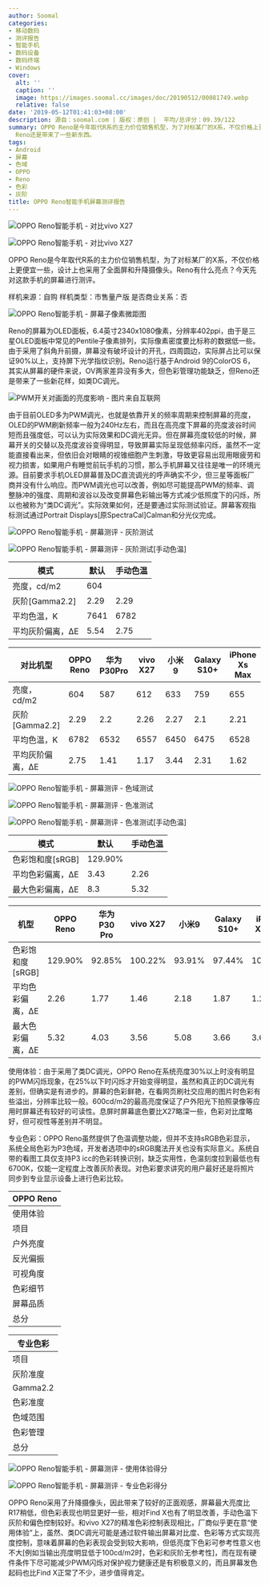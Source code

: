 ```yaml
---
author: Soomal
categories:
- 移动数码
- 测评报告
- 智能手机
- 数码设备
- 数码终端
- Windows
cover:
  alt: ''
  caption: ''
  image: https://images.soomal.cc/images/doc/20190512/00081749.webp
  relative: false
date: '2019-05-12T01:41:03+08:00'
description: 源自：soomal.com | 版权：原创 |  平均/总评分：09.39/122
summary: OPPO Reno是今年取代R系的主力价位销售机型，为了对标某厂的X系，不仅价格上更便宜一些，设计上也采用了全面屏和升降摄像头。从屏幕的硬件来说，OV两家差异没有多大，但色彩管理功能缺乏，但OPPO
  Reno还是带来了一些新东西。
tags:
- Android
- 屏幕
- 色域
- OPPO
- Reno
- 色彩
- 灰阶
title: OPPO Reno智能手机屏幕测评报告
---
```


![OPPO Reno智能手机 - 对比vivo X27](https://images.soomal.cc/images/doc/20190505/00081566_01.webp)



![OPPO Reno智能手机 - 对比vivo X27](https://images.soomal.cc/images/doc/20190505/00081567_01.webp)



OPPO Reno是今年取代R系的主力价位销售机型，为了对标某厂的X系，不仅价格上更便宜一些，设计上也采用了全面屏和升降摄像头。Reno有什么亮点？今天先对这款手机的屏幕进行测评。



样机来源：自购
样机类型：市售量产版
是否商业关系：否



![OPPO Reno智能手机 - 屏幕子像素微距图](https://images.soomal.cc/images/doc/20190512/00081741.webp)



Reno的屏幕为OLED面板，6.4英寸2340x1080像素，分辨率402ppi，由于是三星OLED面板中常见的Pentile子像素排列，实际像素密度要比标称的数据低一些。由于采用了斜角升前摄，屏幕没有破坏设计的开孔，四周圆边，实际屏占比可以保证90%以上，支持屏下光学指纹识别。Reno运行基于Android 9的ColorOS 6，其实从屏幕的硬件来说，OV两家差异没有多大，但色彩管理功能缺乏，但Reno还是带来了一些新花样，如类DC调光。



![PWM开关对画面的亮度影响 - 图片来自互联网](https://images.soomal.cc/images/doc/20180329/00073886.webp)



由于目前OLED多为PWM调光，也就是依靠开关的频率周期来控制屏幕的亮度，OLED的PWM刷新频率一般为240Hz左右，而且在高亮度下屏幕的亮度波谷时间短而且强度低，可以认为实际效果和DC调光无异。但在屏幕亮度较低的时候，屏幕开关的交替以及亮度波谷变得明显，导致屏幕实际呈现低频率闪烁，虽然不一定能直接看出来，但依旧会对眼睛的视锥细胞产生刺激，导致更容易出现用眼疲劳和视力损害，如果用户有睡觉前玩手机的习惯，那么手机屏幕又往往是唯一的环境光源。目前要求手机OLED屏幕普及DC直流调光的呼声确实不少，但三星等面板厂商并没有什么响应。而PWM调光也可以改善，例如尽可能提高PWM的频率、调整脉冲的强度、周期和波谷以及改变屏幕色彩输出等方式减少低照度下的闪烁，所以也被称为“类DC调光”。实际效果如何，还是要通过实际测试验证。屏幕客观指标测试通过Portrait Displays[原SpectraCal]Calman和分光仪完成。



![OPPO Reno智能手机 - 屏幕测评 - 灰阶测试](https://images.soomal.cc/images/doc/20190512/00081742_01.webp)



![OPPO Reno智能手机 - 屏幕测评 - 灰阶测试[手动色温]](https://images.soomal.cc/images/doc/20190512/00081743_01.webp)



| 模式 | 默认 | 手动色温 |
| --- | --- | --- |
| 亮度，cd/m2 | 604 |
| 灰阶[Gamma2.2] | 2.29 | 2.29 |
| 平均色温，K | 7641 | 6782 |
| 平均灰阶偏离，ΔE | 5.54 | 2.75 |



| 对比机型 | OPPO Reno | 华为P30Pro | vivo X27 | 小米9 | Galaxy S10+ | iPhone Xs Max |
| --- | --- | --- | --- | --- | --- | --- |
| 亮度，cd/m2 | 604 | 587 | 612 | 633 | 759 | 655 |
| 灰阶[Gamma2.2] | 2.29 | 2.2 | 2.26 | 2.27 | 2.1 | 2.21 |
| 平均色温，K | 6782 | 6532 | 6557 | 6450 | 6475 | 6528 |
| 平均灰阶偏离，ΔE | 2.75 | 1.41 | 1.17 | 3.44 | 2.31 | 1.62 |



![OPPO Reno智能手机 - 屏幕测评 - 色域测试](https://images.soomal.cc/images/doc/20190512/00081744_01.webp)



![OPPO Reno智能手机 - 屏幕测评 - 色准测试](https://images.soomal.cc/images/doc/20190512/00081745_01.webp)



![OPPO Reno智能手机 - 屏幕测评 - 色准测试[手动色温]](https://images.soomal.cc/images/doc/20190512/00081746_01.webp)



| 模式 | 默认 | 手动色温 |
| --- | --- | --- |
| 色彩饱和度[sRGB] | 129.90% |
| 平均色彩偏离，ΔE | 3.43 | 2.26 |
| 最大色彩偏离，ΔE | 8.3 | 5.32 |



| 机型 | OPPO Reno | 华为P30 Pro | vivo X27 | 小米9 | Galaxy S10+ | iPhone Xs Max |
| --- | --- | --- | --- | --- | --- | --- |
| 色彩饱和度[sRGB] | 129.90% | 92.85% | 100.22% | 93.91% | 97.44% | 100.66% |
| 平均色彩偏离，ΔE | 2.26 | 1.77 | 1.46 | 2.18 | 1.87 | 1.27 |
| 最大色彩偏离，ΔE | 5.32 | 4.03 | 3.56 | 5.08 | 3.66 | 3.69 |



使用体验：由于采用了类DC调光，OPPO Reno在系统亮度30%以上时没有明显的PWM闪烁现象，在25%以下时闪烁才开始变得明显，虽然和真正的DC调光有差别，但确实是有进步的。屏幕的色彩鲜艳，在看网页刷社交应用的图片时色彩有些溢出，分辨率比较一般。600cd/m2的最高亮度保证了户外阳光下拍照录像等应用时屏幕还有较好的可读性。息屏时屏幕底色要比X27略深一些，色彩对比度略好，但可视性等差别并不明显。



专业色彩：OPPO Reno虽然提供了色温调整功能，但并不支持sRGB色彩显示，系统全局色彩为P3色域，开发者选项中的sRGB魔法开关也没有实际意义。系统自带的看图工具仅支持P3 icc的色彩转换识别，缺乏实用性，色温刻度拉到最低也有6700K，仅能一定程度上改善灰阶表现。对色彩要求讲究的用户最好还是将照片同步到专业显示设备上进行色彩比较。



| OPPO Reno |
| --- |
| 使用体验 |
| 项目 | 表现 | 得分 |
| 户外亮度 | 最高亮度603cd/m2，户外可视较好 | 12 |
| 反光偏振 | 轻微反光，仍保持可读性 | 6 |
| 可视角度 | 轻微偏红绿失真，不影响使用 | 10 |
| 色彩细节 | 色彩鲜艳，分辨率一般 | 9 |
| 屏幕品质 | 亮度25%以下PWM闪烁明显，灰阶差<2 | 9 |
| 总分 |  | 46 |



| 专业色彩 |
| --- |
| 项目 | 成绩 | 得分 |
| 灰阶准度 | ΔE2.75 | 6 |
| Gamma2.2 | 2.29 | 5 |
| 色彩准度 | 平均ΔE2.26，最大ΔE5.32 | 8 |
| 色域范围 | 129.90%，不支持sRGB | 1 |
| 色彩管理 | 仅支持P3 | 5 |
| 总分 |  | 29 |



![OPPO Reno智能手机 - 屏幕测评 - 使用体验得分](https://images.soomal.cc/images/doc/20190512/00081747.webp)



![OPPO Reno智能手机 - 屏幕测评 - 专业色彩得分](https://images.soomal.cc/images/doc/20190512/00081748.webp)



OPPO Reno采用了升降摄像头，因此带来了较好的正面观感，屏幕最大亮度比R17稍低，但色彩表现也明显更好一些，相对Find X也有了明显改善，手动色温下灰阶和偏色控制较好。和vivo X27的精准色彩控制表现相比，厂商似乎更在意“使用体验”上，虽然、类DC调光可能是通过软件输出屏幕对比度、色彩等方式实现亮度控制，意味着屏幕的色彩表现会受到较大影响，但低亮度下色彩可参考性意义也不大[例如当输出亮度明显低于100cd/m2时，色彩和灰阶无参考性]，而在现有硬件条件下尽可能减少PWM闪烁对保护视力健康还是有积极意义的，而且屏幕发色起码也比Find X正常了不少，进步值得肯定。